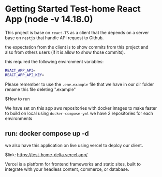 # Getting Started Test-home React App (node -v 14.18.0)

This project is base on `react-TS` as a client that the depends on a server
base on `nestjs` that handle API request to Github.

the expectation from the client is to show commits from this project and also
from others users (if it is allow to show those commits).

this required the following environment variables:

```bash
REACT_APP_API=
REACT_APP_API_KEY=
```

Please remember to use the `.env.example` file that we have in our dir folder
rename this file deleting ".example"

$How to run 

We have set on this app aws repositories with docker images to make faster to build on local
using `docker-compose-yml` we have 2 repositories for each environments

## run: docker compose up -d 

we also have this application on live using vercel to deploy our client.

$link: https://test-home-delta.vercel.app/

Vercel is a platform for frontend frameworks and static sites, 
built to integrate with your headless content, commerce, or database.



